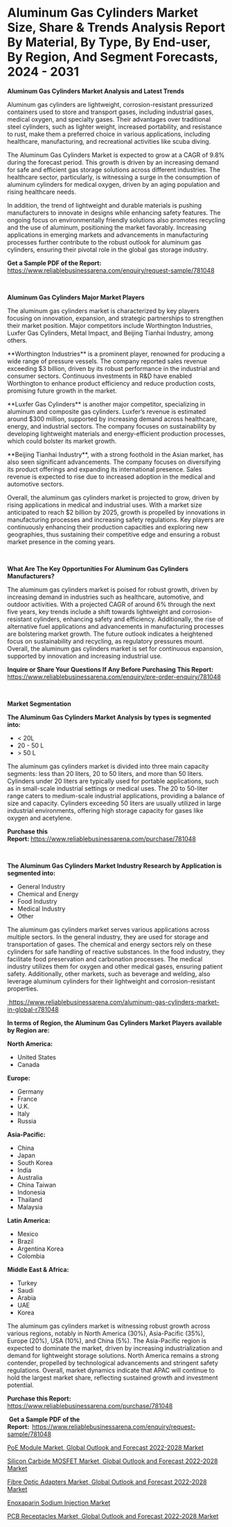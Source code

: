 <p><h1>Aluminum Gas Cylinders Market Size, Share & Trends Analysis Report By Material, By Type, By End-user, By Region, And Segment Forecasts, 2024 - 2031</h1></p><p><strong>Aluminum Gas Cylinders Market Analysis and Latest Trends</strong></p>
<p><p>Aluminum gas cylinders are lightweight, corrosion-resistant pressurized containers used to store and transport gases, including industrial gases, medical oxygen, and specialty gases. Their advantages over traditional steel cylinders, such as lighter weight, increased portability, and resistance to rust, make them a preferred choice in various applications, including healthcare, manufacturing, and recreational activities like scuba diving.</p><p>The Aluminum Gas Cylinders Market is expected to grow at a CAGR of 9.8% during the forecast period. This growth is driven by an increasing demand for safe and efficient gas storage solutions across different industries. The healthcare sector, particularly, is witnessing a surge in the consumption of aluminum cylinders for medical oxygen, driven by an aging population and rising healthcare needs.</p><p>In addition, the trend of lightweight and durable materials is pushing manufacturers to innovate in designs while enhancing safety features. The ongoing focus on environmentally friendly solutions also promotes recycling and the use of aluminum, positioning the market favorably. Increasing applications in emerging markets and advancements in manufacturing processes further contribute to the robust outlook for aluminum gas cylinders, ensuring their pivotal role in the global gas storage industry.</p></p>
<p><strong>Get a Sample PDF of the Report:&nbsp;</strong> <a href="https://www.reliablebusinessarena.com/enquiry/request-sample/781048?utm_campaign=1560&utm_medium=2&utm_source=Github&utm_content=ia&utm_term=15102024&utm_id=aluminum-gas-cylinders">https://www.reliablebusinessarena.com/enquiry/request-sample/781048</a></p>
<p>&nbsp;</p>
<p><strong>Aluminum Gas Cylinders Major Market Players</strong></p>
<p><p>The aluminum gas cylinders market is characterized by key players focusing on innovation, expansion, and strategic partnerships to strengthen their market position. Major competitors include Worthington Industries, Luxfer Gas Cylinders, Metal Impact, and Beijing Tianhai Industry, among others.</p><p>**Worthington Industries** is a prominent player, renowned for producing a wide range of pressure vessels. The company reported sales revenue exceeding $3 billion, driven by its robust performance in the industrial and consumer sectors. Continuous investments in R&D have enabled Worthington to enhance product efficiency and reduce production costs, promising future growth in the market.</p><p>**Luxfer Gas Cylinders** is another major competitor, specializing in aluminum and composite gas cylinders. Luxfer’s revenue is estimated around $300 million, supported by increasing demand across healthcare, energy, and industrial sectors. The company focuses on sustainability by developing lightweight materials and energy-efficient production processes, which could bolster its market growth.</p><p>**Beijing Tianhai Industry**, with a strong foothold in the Asian market, has also seen significant advancements. The company focuses on diversifying its product offerings and expanding its international presence. Sales revenue is expected to rise due to increased adoption in the medical and automotive sectors.</p><p>Overall, the aluminum gas cylinders market is projected to grow, driven by rising applications in medical and industrial uses. With a market size anticipated to reach $2 billion by 2025, growth is propelled by innovations in manufacturing processes and increasing safety regulations. Key players are continuously enhancing their production capacities and exploring new geographies, thus sustaining their competitive edge and ensuring a robust market presence in the coming years.</p></p>
<p>&nbsp;</p>
<p><strong>What Are The Key Opportunities For Aluminum Gas Cylinders Manufacturers?</strong></p>
<p><p>The aluminum gas cylinders market is poised for robust growth, driven by increasing demand in industries such as healthcare, automotive, and outdoor activities. With a projected CAGR of around 6% through the next five years, key trends include a shift towards lightweight and corrosion-resistant cylinders, enhancing safety and efficiency. Additionally, the rise of alternative fuel applications and advancements in manufacturing processes are bolstering market growth. The future outlook indicates a heightened focus on sustainability and recycling, as regulatory pressures mount. Overall, the aluminum gas cylinders market is set for continuous expansion, supported by innovation and increasing industrial use.</p></p>
<p><strong>Inquire or Share Your Questions If Any Before Purchasing This Report:</strong> <a href="https://www.reliablebusinessarena.com/enquiry/pre-order-enquiry/781048?utm_campaign=1560&utm_medium=2&utm_source=Github&utm_content=ia&utm_term=15102024&utm_id=aluminum-gas-cylinders">https://www.reliablebusinessarena.com/enquiry/pre-order-enquiry/781048</a></p>
<p>&nbsp;</p>
<p><strong>Market Segmentation</strong></p>
<p><strong>The Aluminum Gas Cylinders Market Analysis by types is segmented into:</strong></p>
<p><ul><li>< 20L</li><li>20 - 50 L</li><li>> 50 L</li></ul></p>
<p><p>The aluminum gas cylinders market is divided into three main capacity segments: less than 20 liters, 20 to 50 liters, and more than 50 liters. Cylinders under 20 liters are typically used for portable applications, such as in small-scale industrial settings or medical uses. The 20 to 50-liter range caters to medium-scale industrial applications, providing a balance of size and capacity. Cylinders exceeding 50 liters are usually utilized in large industrial environments, offering high storage capacity for gases like oxygen and acetylene.</p></p>
<p><strong>Purchase this Report:&nbsp;</strong><a href="https://www.reliablebusinessarena.com/purchase/781048?utm_campaign=1560&utm_medium=2&utm_source=Github&utm_content=ia&utm_term=15102024&utm_id=aluminum-gas-cylinders">https://www.reliablebusinessarena.com/purchase/781048</a></p>
<p>&nbsp;</p>
<p><strong>The Aluminum Gas Cylinders Market Industry Research by Application is segmented into:</strong></p>
<p><ul><li>General Industry</li><li>Chemical and Energy</li><li>Food Industry</li><li>Medical Industry</li><li>Other</li></ul></p>
<p><p>The aluminum gas cylinders market serves various applications across multiple sectors. In the general industry, they are used for storage and transportation of gases. The chemical and energy sectors rely on these cylinders for safe handling of reactive substances. In the food industry, they facilitate food preservation and carbonation processes. The medical industry utilizes them for oxygen and other medical gases, ensuring patient safety. Additionally, other markets, such as beverage and welding, also leverage aluminum cylinders for their lightweight and corrosion-resistant properties.</p></p>
<p><a href="https://www.reliablebusinessarena.com/aluminum-gas-cylinders-market-in-global-r781048?utm_campaign=1560&utm_medium=2&utm_source=Github&utm_content=ia&utm_term=15102024&utm_id=aluminum-gas-cylinders">&nbsp;https://www.reliablebusinessarena.com/aluminum-gas-cylinders-market-in-global-r781048</a></p>
<p><strong>In terms of Region, the Aluminum Gas Cylinders Market Players available by Region are:</strong></p>
<p>
    <p> <strong> North America: </strong>
        <ul>
            <li>United States</li>
            <li>Canada</li>
        </ul>
        </p> 
    <p> <strong> Europe: </strong>
        <ul>
            <li>Germany</li>
            <li>France</li>
            <li>U.K.</li>
            <li>Italy</li>
            <li>Russia</li>
        </ul>
        </p> 
    <p> <strong> Asia-Pacific: </strong>
        <ul>
            <li>China</li>
            <li>Japan</li>
            <li>South Korea</li>
            <li>India</li>
            <li>Australia</li>
            <li>China Taiwan</li>
            <li>Indonesia</li>
            <li>Thailand</li>
            <li>Malaysia</li>
        </ul>
        </p> 
    <p> <strong> Latin America: </strong>
        <ul>
            <li>Mexico</li>
            <li>Brazil</li>
            <li>Argentina Korea</li>
            <li>Colombia</li>
        </ul>
        </p> 
    <p> <strong> Middle East & Africa: </strong>
        <ul>
            <li>Turkey</li>
            <li>Saudi</li>
            <li>Arabia</li>
            <li>UAE</li>
            <li>Korea</li>
        </ul>
    </p>
    </p>
<p><p>The aluminum gas cylinders market is witnessing robust growth across various regions, notably in North America (30%), Asia-Pacific (35%), Europe (20%), USA (10%), and China (5%). The Asia-Pacific region is expected to dominate the market, driven by increasing industrialization and demand for lightweight storage solutions. North America remains a strong contender, propelled by technological advancements and stringent safety regulations. Overall, market dynamics indicate that APAC will continue to hold the largest market share, reflecting sustained growth and investment potential.</p></p>
<p><strong>Purchase this Report: </strong><a href="https://www.reliablebusinessarena.com/purchase/781048?utm_campaign=1560&utm_medium=2&utm_source=Github&utm_content=ia&utm_term=15102024&utm_id=aluminum-gas-cylinders">https://www.reliablebusinessarena.com/purchase/781048</a></p>
<p>&nbsp;<strong>Get a Sample PDF of the Report:&nbsp;&nbsp;</strong><a href="https://www.reliablebusinessarena.com/enquiry/request-sample/781048?utm_campaign=1560&utm_medium=2&utm_source=Github&utm_content=ia&utm_term=15102024&utm_id=aluminum-gas-cylinders">https://www.reliablebusinessarena.com/enquiry/request-sample/781048</a></p>
<p><strong></strong></p>
<p><p><a href="https://www.linkedin.com/pulse/poe-module-market-global-outlook-forecast-2022-2028-evolution-ctjhe?utm_campaign=1560&utm_medium=2&utm_source=Github&utm_content=ia&utm_term=15102024&utm_id=aluminum-gas-cylinders">PoE Module Market, Global Outlook and Forecast 2022-2028 Market</a></p><p><a href="https://www.linkedin.com/pulse/trends-global-silicon-carbide-mosfet-market-outlook-forecast-2022-2028-rnure?utm_campaign=1560&utm_medium=2&utm_source=Github&utm_content=ia&utm_term=15102024&utm_id=aluminum-gas-cylinders">Silicon Carbide MOSFET Market, Global Outlook and Forecast 2022-2028 Market</a></p><p><a href="https://www.linkedin.com/pulse/fibre-optic-adapters-market-global-outlook-forecast-2022-2028-srmle?utm_campaign=1560&utm_medium=2&utm_source=Github&utm_content=ia&utm_term=15102024&utm_id=aluminum-gas-cylinders">Fibre Optic Adapters Market, Global Outlook and Forecast 2022-2028 Market</a></p><p><a href="https://github.com/dringals/Market-Research-Report-List-6/blob/main/enoxaparin-sodium-injection-market.md?utm_campaign=1560&utm_medium=2&utm_source=Github&utm_content=ia&utm_term=15102024&utm_id=aluminum-gas-cylinders">Enoxaparin Sodium Injection Market</a></p><p><a href="https://www.linkedin.com/pulse/pcb-receptacles-market-global-outlook-forecast-2022-2028-size-eywbe?utm_campaign=1560&utm_medium=2&utm_source=Github&utm_content=ia&utm_term=15102024&utm_id=aluminum-gas-cylinders">PCB Receptacles Market, Global Outlook and Forecast 2022-2028 Market</a></p></p>